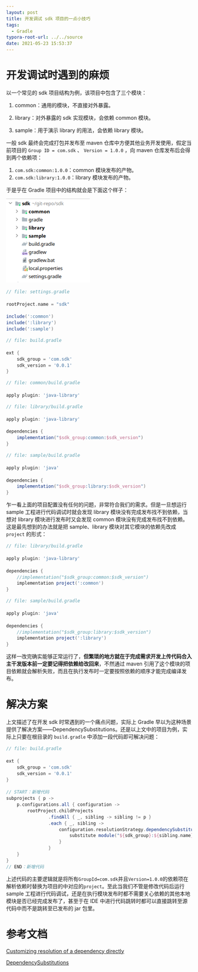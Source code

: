 ```yaml
---
layout: post
title: 开发调试 sdk 项目的一点小技巧
tags:
  - Gradle
typora-root-url: ../../source
date: 2021-05-23 15:53:37
---
```



# 开发调试时遇到的麻烦

以一个常见的 sdk 项目结构为例，该项目中包含了三个模块：

1. common：通用的模块，不直接对外暴露。
2. library：对外暴露的 sdk 实现模块，会依赖 common 模块。

1. sample：用于演示 library 的用法，会依赖 library 模块。

一般 sdk 最终会完成打包并发布至 maven 仓库中方便其他业务开发使用，假定当前项目的 `Group ID = com.sdk` 、 `Version = 1.0.0` ，向 maven 仓库发布后会得到两个依赖项：

1. `com.sdk:common:1.0.0`：common 模块发布的产物。
2. `com.sdk:library:1.0.0`：library 模块发布的产物。

于是乎在 Gradle 项目中的结构就会是下面这个样子：

![](/images/20210521233449.png)

``` groovy
// file: settings.gradle

rootProject.name = "sdk"

include(':common')
include(':library')
include(':sample')
```

``` groovy
// file: build.gradle

ext {
    sdk_group = 'com.sdk'
    sdk_version = '0.0.1'
}
```

``` groovy
// file: common/build.gradle

apply plugin: 'java-library'
```

``` groovy
// file: library/build.gradle

apply plugin: 'java-library'

dependencies {
    implementation("$sdk_group:common:$sdk_version")
}
```

``` groovy
// file: sample/build.gradle

apply plugin: 'java'

dependencies {
    implementation("$sdk_group:library:$sdk_version")
}
```

乍一看上面的项目配置没有任何的问题，非常符合我们的需求。但是一旦想运行 sample 工程进行代码调试时就会发现 library 模块没有完成发布找不到依赖，当想对 library 模块进行发布时又会发现 common 模块没有完成发布找不到依赖。这是最先想到的办法就是把 sample、library 模块对其它模块的依赖先改成 `project` 的形式：

``` groovy
// file: library/build.gradle

apply plugin: 'java-library'

dependencies {
    //implementation("$sdk_group:common:$sdk_version")
    implementation project(':common')
}
```

```groovy
// file: sample/build.gradle

apply plugin: 'java'

dependencies {
    //implementation("$sdk_group:library:$sdk_version")
    implementation project(':library')
}
```

这样一改完确实能够正常运行了，**但繁琐的地方就在于完成需求开发上传代码合入主干发版本前一定要记得把依赖给改回来**，不然通过 maven 引用了这个模块的项目依赖就会解析失败，而且在执行发布时一定要按照依赖的顺序才能完成编译发布。

# 解决方案

上文描述了在开发 sdk 时常遇到的一个痛点问题，实际上 Gradle 早以为这种场景提供了解决方案——DependencySubstitutions。还是以上文中的项目为例，实际上只要在根目录的 `build.gradle` 中添加一段代码即可解决问题：

``` groovy
// file: build.gradle

ext {
    sdk_group = 'com.sdk'
    sdk_version = '0.0.1'
}

// START：新增代码
subprojects { p ->
    p.configurations.all { configuration ->
        rootProject.childProjects
                .findAll { _, sibling -> sibling != p }
                .each { _, sibling ->
                    configuration.resolutionStrategy.dependencySubstitution {
                        substitute module("${sdk_group}:${sibling.name}:${sdk_version}") with project(sibling.path)
                    }
                }
    }
}
// END：新增代码
```

上述代码的主要逻辑就是将所有`GroupId=com.sdk`并且`Version=1.0.0`的依赖项在解析依赖时替换为项目的中对应的`project`。至此当我们不管是修改代码后运行 sample 工程进行代码调试，还是在执行模块发布时都不需要关心依赖的其他本地模块是否已经完成发布了，甚至于在 IDE 中进行代码跳转时都可以直接跳转至源代码中而不是跳转至已发布的 jar 包里。 

# 参考文档

[Customizing resolution of a dependency directly](https://docs.gradle.org/current/userguide/resolution_rules.html)

[DependencySubstitutions](https://docs.gradle.org/current/dsl/org.gradle.api.artifacts.DependencySubstitutions.html)